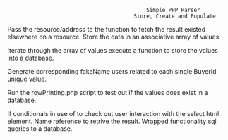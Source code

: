                                                 Simple PHP Parser 
                                            Store, Create and Populate
										

Pass the resource/address to the function to fetch the result existed elsewhere on a resource. Store the data in an associative array of values.

Iterate through the array of values execute a function to store the values into a database.

Generate corresponding fakeName users related to each single BuyerId unique value.

Run the rowPrinting.php script to test out if the values does exist in a database.

If conditionals in use of to check out user interaction with the select html element.
Name reference to retrive the result. Wrapped functionality sql queries to a database.
